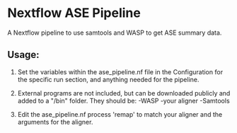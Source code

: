 # Nextflow ASE Pipeline

A Nextflow pipeline to use samtools and WASP to get ASE summary data.

## Usage:

1) Set the variables within the ase_pipeline.nf file in the Configuration for the specific run section, and anything needed for the pipeline.

2) External programs are not included, but can be downloaded publicly and added to a "/bin" folder.  They should be:
-WASP
-your aligner
-Samtools

3) Edit the ase_pipeline.nf process 'remap' to match your aligner and the arguments for the aligner.
